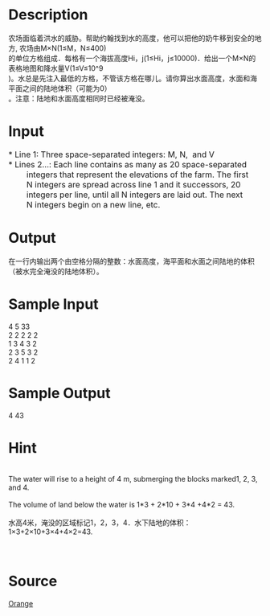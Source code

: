 
# Description

<div class="content"><div>
<div>农场面临着洪水的威胁。帮助约翰找到水的高度，他可以把他的奶牛移到安全的地方, 农场由M×N(1≤M，N≤400)</div>
<div>的单位方格组成．每格有一个海拔高度Hi，j(1≤Hi，j≤10000)．给出一个M×N的表格地图和降水量V(1≤V≤10^9</div>
<div>)。水总是先注入最低的方格，不管该方格在哪儿。请你算出水面高度，水面和海平面之间的陆地体积（可能为0）</div>
<div>。注意：陆地和水面高度相同时已经被淹没。</div>
<div></div>
<div></div>
</div></div>

# Input

<div class="content"><div><span style="font-size: medium;">* Line 1: Three space-separated integers: M, N,  and V</span></div>
<div><font size="3">* Lines 2...: Each line contains as many as 20 space-separated</font></div>
<div><font size="3">        integers that represent the elevations of the farm. The first</font></div>
<div><font size="3">        N integers are spread across line 1 and it successors, 20</font></div>
<div><font size="3">        integers per line, until all N integers are laid out. The next</font></div>
<div><font size="3">        N integers begin on a new line, etc.</font></div>
<div></div></div>

# Output

<div class="content"><div>在一行内输出两个由空格分隔的整数：水面高度，海平面和水面之间陆地的体积（被水完全淹没的陆地体积）。</div>
<p></p></div>

# Sample Input

<div class="content"><span class="sampledata">4 5 33<br/>
2 2 2 2 2<br/>
1 3 4 3 2<br/>
2 3 5 3 2<br/>
2 4 1 1 2</span></div>

# Sample Output

<div class="content"><span class="sampledata">4  43<br/>
</span></div>

# Hint

<div class="content"><p></p><div><br/>
<div>The water will rise to a height of 4 m, submerging the blocks marked1, 2, 3, and 4.</div><br/>
<div>The volume of land below the water is 1*3 + 2*10 + 3*4 +4*2 = 43.</div><br/>
<div>水高4米，淹没的区域标记1，2，3，4．水下陆地的体积：1×3+2×10+3×4+4×2=43.</div><br/>
</div><br/>
<p></p><p></p></div>

# Source

<div class="content"><p><a href="problemset.php?search=Orange">Orange</a></p></div>

